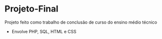 # Projeto-Final
Projeto feito como trabalho de conclusão de curso do ensino médio técnico 
 - Envolve PHP, SQL, HTML e CSS

